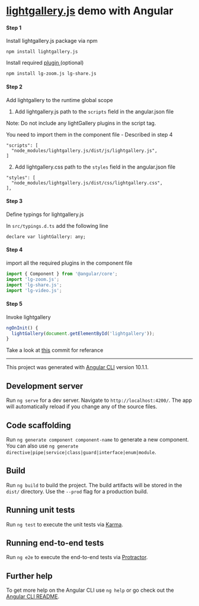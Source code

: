 # [lightgallery.js](https://github.com/sachinchoolur/lightgallery.js) demo with Angular


#### Step 1
Install lightgallery.js package via npm

`npm install lightgallery.js`

Install required [plugin ](https://github.com/sachinchoolur/lightgallery.js#built-in-modules) (optional)

`npm install lg-zoom.js lg-share.js`


#### Step 2

Add lightgallery to the runtime global scope

 1) Add lightgallery.js path to the `scripts` field in the angular.json file
 
 Note: Do not include any lightGallery plugins in the script tag. 
 
 You need to import them in the component file - Described in step 4
```
"scripts": [
  "node_modules/lightgallery.js/dist/js/lightgallery.js",
]
```

2) Add lightgallery.css path to the `styles` field in the angular.json file
```
"styles": [
  "node_modules/lightgallery.js/dist/css/lightgallery.css",
],
```

#### Step 3 
Define typings for lightgallery.js

In `src/typings.d.ts` add the following line 

`declare var lightGallery: any;` 

#### Step 4

import all the required plugins in the component file

``` ts
import { Component } from '@angular/core';
import 'lg-zoom.js';
import 'lg-share.js';
import 'lg-video.js';
```

#### Step 5

Invoke lightgallery

``` ts
ngOnInit() {
  lightGallery(document.getElementById('lightgallery'));
}

```
Take a look at [this](https://github.com/sachinchoolur/lightgallery.js-anguar-demo/commit/0bab05edc8c25e9a48809ebb05b0f454c695fcd2) commit for referance 

-----------------------------



This project was generated with [Angular CLI](https://github.com/angular/angular-cli) version 10.1.1.

## Development server

Run `ng serve` for a dev server. Navigate to `http://localhost:4200/`. The app will automatically reload if you change any of the source files.

## Code scaffolding

Run `ng generate component component-name` to generate a new component. You can also use `ng generate directive|pipe|service|class|guard|interface|enum|module`.

## Build

Run `ng build` to build the project. The build artifacts will be stored in the `dist/` directory. Use the `--prod` flag for a production build.

## Running unit tests

Run `ng test` to execute the unit tests via [Karma](https://karma-runner.github.io).

## Running end-to-end tests

Run `ng e2e` to execute the end-to-end tests via [Protractor](http://www.protractortest.org/).

## Further help

To get more help on the Angular CLI use `ng help` or go check out the [Angular CLI README](https://github.com/angular/angular-cli/blob/master/README.md).
